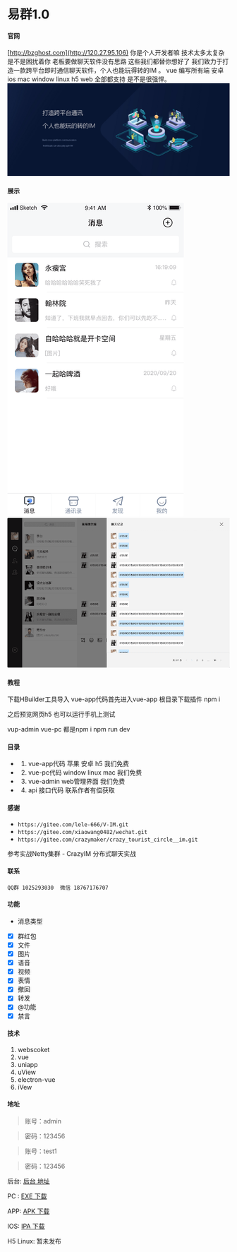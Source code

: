 # 易群1.0

#### 官网
[http://bzghost.com](http://120.27.95.106) 
你是个人开发者嘛 技术太多太复杂 是不是困扰着你 老板要做聊天软件没有思路
这些我们都替你想好了 我们致力于打造一款跨平台即时通信聊天软件，个人也能玩得转的IM 。
vue 编写所有端 安卓 ios mac window linux h5 web 全部都支持 是不是很强悍。
![2](doc/img/home.jpg)
#### 展示

![2](doc/img/2.png)
![9](doc/img/8.png)


#### 教程

下载HBuilder工具导入 vue-app代码首先进入vue-app 根目录下载插件 npm i

之后预览网页h5 也可以运行手机上测试


vup-admin vue-pc 都是npm i
 npm run dev

#### 目录

- 1.  vue-app代码 苹果 安卓 h5 我们免费
- 2.  vue-pc代码 window linux mac 我们免费
- 3.  vue-admin web管理界面 我们免费
- 4.  api 接口代码 联系作者有偿获取


#### 感谢
- `https://gitee.com/lele-666/V-IM.git` 
- `https://gitee.com/xiaowang0482/wechat.git`
- `https://gitee.com/crazymaker/crazy_tourist_circle__im.git`

参考实战Netty集群 - CrazyIM 分布式聊天实战
#### 联系
`QQ群 1025293030 
微信 18767176707`

#### 功能
- 消息类型
- [x] 群红包 
- [x] 文件
- [x] 图片 
- [x] 语音 
- [x] 视频 
- [x] 表情 
- [x] 撤回 
- [x] 转发 
- [x] @功能
- [x] 禁言

#### 技术
1. webscoket
1. vue
1. uniapp 
1. uView
1. electron-vue
1. iVew

#### 地址

> 账号：admin

> 密码：123456


> 账号：test1

> 密码：123456

后台: [后台 地址](http://120.27.95.106:8081/index.html) 

PC : [EXE 下载](http://120.27.95.106/yiqun_pc_1.0.0.exe)

APP: [APK 下载](http://120.27.95.106/yiqun_android_1.0.0.apk)

IOS: [IPA 下载](http://120.27.95.106/yiqun_ios_1.0.0.ipa)

H5 Linux: 暂未发布 









